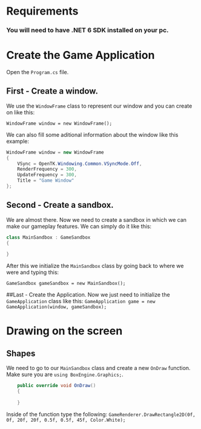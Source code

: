 # Requirements
### You will need to have .NET 6 SDK installed on your pc.

# Create the Game Application

Open the ```Program.cs``` file.

## First - Create a window.
We use the ```WindowFrame``` class to represent our window and you can create on like this:

```WindowFrame window = new WindowFrame();```

We can also fill some aditional information about the window like this example:
```cs 
WindowFrame window = new WindowFrame
{
    VSync = OpenTK.Windowing.Common.VSyncMode.Off,
    RenderFrequency = 300,
    UpdateFrequency = 300,
    Title = "Game Window"
};
```

## Second - Create a sandbox.
We are almost there. Now we need to create a sandbox in which we can make our gameplay features.
We can simply do it like this:
```cs 
class MainSandbox : GameSandbox
{
  
}

```

After this we initialize the ```MainSandbox``` class by going back to where we were and typing this:
```
GameSandbox gameSandbox = new MainSandbox();
```

##Last - Create the Application.
Now we just need to initialize the ```GameApplication``` class like this:
```GameApplication game = new GameApplication(window, gameSandbox);```

# Drawing on the screen
## Shapes
We need to go to our ```MainSandbox``` class and create a new ```OnDraw``` function.
Make sure you are ```using BoxEngine.Graphics;```.
```cs 
    public override void OnDraw()
    {
	    
    }
```
Inside of the function type the following:
```GameRenderer.DrawRectangle2D(0f, 0f, 20f, 20f, 0.5f, 0.5f, 45f, Color.White);```
